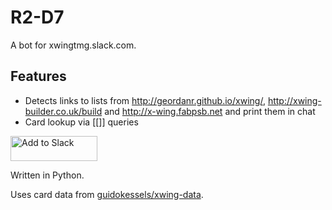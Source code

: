 # R2-D7
A bot for xwingtmg.slack.com.

## Features
- Detects links to lists from <http://geordanr.github.io/xwing/>, <http://xwing-builder.co.uk/build> and <http://x-wing.fabpsb.net> and print them in chat
- Card lookup via [[]] queries

<a href="https://beepboophq.com/api/slack/auth/add-to-slack/3d08ff85a092464d83b0063bead84537"><img alt="Add to Slack" height="40" width="139" src="https://platform.slack-edge.com/img/add_to_slack.png" srcset="https://platform.slack-edge.com/img/add_to_slack.png 1x, https://platform.slack-edge.com/img/add_to_slack@2x.png 2x" /></a>

Written in Python.

Uses card data from <a href="https://github.com/guidokessels/xwing-data">guidokessels/xwing-data</a>.
